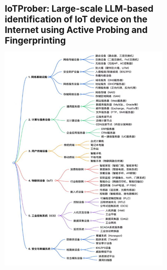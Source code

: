 # IoTProber: Large-scale LLM-based identification of IoT device on the Internet using Active Probing and Fingerprinting

![image](https://github.com/colinLH/IoTProber/blob/main/domain.jpg)
